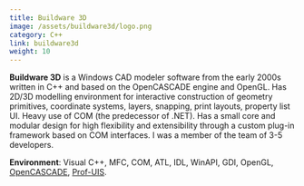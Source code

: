 ```yaml
---
title: Buildware 3D
image: /assets/buildware3d/logo.png
category: C++
link: buildware3d
weight: 10
---
```

**Buildware 3D** is a Windows CAD modeler software from the early 2000s written in C++ and based on the OpenCASCADE engine and OpenGL. Has 2D/3D modelling environment for interactive construction of geometry primitives, coordinate systems, layers, snapping, print layouts, property list UI. Heavy use of COM (the predecessor of .NET). Has a small core and modular design for high flexibility and extensibility through a custom plug-in framework based on COM interfaces. I was a member of the team of 3-5 developers.

**Environment**: Visual C++, MFC, COM, ATL, IDL, WinAPI, GDI, OpenGL, [OpenCASCADE](https://www.opencascade.com/), [Prof-UIS](http://www.prof-uis.com/).
